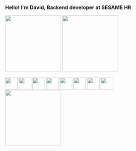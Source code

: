 ### Hello! I'm David, Backend developer at SESAME HR

<div>
  <img height="180em" src="https://github-readme-stats.vercel.app/api?username=Joorgi&show_icons=true&theme=dark&include_all_commits=true&count_private=true" />
  <img height="180em" src="https://github-readme-stats.vercel.app/api/top-langs/?username=Joorgi&layout=compact&langs_count=16&theme=dark" />
</div>

<div style="display: inline_block"><br>
  <img align="center" alt="" height="40" with="50" src="https://cdn.jsdelivr.net/gh/devicons/devicon/icons/php/php-original.svg" />
  <img align="center" alt="" height="40" with="50" src="https://cdn.jsdelivr.net/gh/devicons/devicon/icons/symfony/symfony-original.svg" />
  <img align="center" alt="" height="40" with="50" src="https://cdn.jsdelivr.net/gh/devicons/devicon/icons/html5/html5-plain.svg" />
  <img align="center" alt="" height="40" with="50" src="https://cdn.jsdelivr.net/gh/devicons/devicon/icons/css3/css3-plain.svg" />
  <img align="center" alt="" height="40" with="50" src="https://cdn.jsdelivr.net/gh/devicons/devicon/icons/angularjs/angularjs-original.svg" />
  <img align="center" alt="" height="40" with="50" src="https://cdn.jsdelivr.net/gh/devicons/devicon/icons/bootstrap/bootstrap-plain.svg" />
  <img align="center" alt="" height="40" with="50" src="https://cdn.jsdelivr.net/gh/devicons/devicon/icons/vuejs/vuejs-original.svg" />
  <img align="center" alt="" height="40" with="50" src="https://cdn.jsdelivr.net/gh/devicons/devicon/icons/laravel/laravel-plain.svg" />
</div>

<div>
  <img height="180em" src="https://raw.githubusercontent.com/joorgi/joorgi/output/github-contribution-grid-snake.svg" />
</div>
